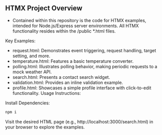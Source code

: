 ## HTMX Project Overview

-   Contained within this repository is the code for HTMX examples, intended for Node.js/Express server environments. All HTMX functionality resides within the /public \*.html files.

Key Examples:

-   request.html: Demonstrates event triggering, request handling, target setting, and more.
-   temperature.html: Features a basic temperature converter.
-   polling.html: Illustrates polling behavior, making periodic requests to a mock weather API.
-   search.html: Presents a contact search widget.
-   validation.html: Provides an inline validation example.
-   profile.html: Showcases a simple profile interface with click-to-edit functionality.
    Usage Instructions:

Install Dependencies:

```bash
npm i
```

Visit the desired HTML page (e.g., http://localhost:3000/search.html) in your browser to explore the examples.
